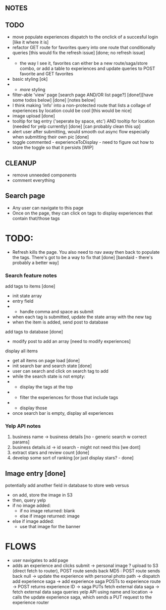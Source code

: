 ## NOTES

## TODO

- move populate experiences dispatch to the onclick of a succesful login [like it where it is]
- refactor GET route for favorites query into one route that conditionally queries [this would fix the refresh issue] [done; no refresh issue]
- - the way I see it, favorites can either be a new route/saga/store combo, or add a table to experiences and update queries to POST favorite and GET favorites
- basic styling [ok]
- - _more_ styling
- filter-able 'view' page [search page AND/OR list page?] [done!][have some todos below] [done] [notes below]
- I think making 'info' into a non-protected route that lists a collage of experiences by location could be cool [this would be nice]
- image upload [done]
- tooltip for tag entry ('seperate by space, etc') AND tooltip for location (needed for yelp currently) [done] [can probably clean this up]
- alert user after submitting, would smooth out async flow especially when submitting their own pic [done]
- toggle commented - experienceToDisplay - need to figure out how to store the toggle so that it persists [WIP]

## CLEANUP

- remove unneeded components
- comment everything

## Search page

- Any user can navigate to this page
- Once on the page, they can click on tags to display experiences that contain that/those tags

# TODO:

- Refresh kills the page. You also need to nav away then back to populate the tags. There's got to be a way to fix that [done] [bandaid - there's probably a better way]

### Search feature notes

add tags to items [done]

- init state array
- entry field
- - handle comma and space as submit
- when each tag is submitted, update the state array with the new tag
- when the item is added, send post to database

add tags to database [done]

- modify post to add an array [need to modify experiences]

display all items

- get all items on page load [done]
- init search bar and search state [done]
- user can search and click on search tag to add
- while the search state is not empty:
- - display the tags at the top
- - filter the experiences for those that include tags
- - display those
- once search bar is empty, display all experiences

### Yelp API notes

1. business name -> business details [no - generic search w correct params]
2. business details.id -> id search - might not need this [we dont]
3. extract stars and review count [done]
4. develop some sort of ranking [or just display stars? - done]

## Image entry [done]

potentially add another field in database to store web versus

- on add, store the image in S3
- then, query yelp
- if no image added:
  - if no image returned: blank
  - else if image returned: image
- else if image added:
  - use that image for the banner

# FLOWS

- user navigates to add page
- adds an experience and clicks submit
  -> personal image ? upload to S3 (direct fetch to router), POST route sends back MD5 : POST route sends back null
  -> update the experience with personal photo path
  -> dispatch add experience saga
  -> add experience saga POSTs to experience route
  -> POST returns experience ID
  -> saga PUTs fetch external data saga
  -> fetch external data saga queries yelp API using name and location
  -> calls the update experience saga, which sends a PUT request to the experience router
